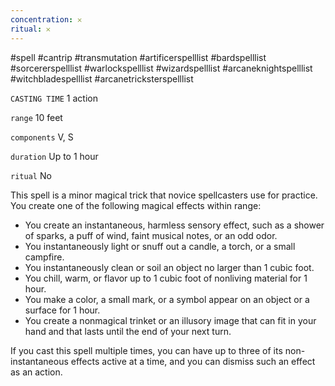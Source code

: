 ```yaml
---
concentration: 𐄂
ritual: 𐄂
---
```

#spell #cantrip #transmutation #artificerspelllist #bardspelllist #sorcererspelllist #warlockspelllist #wizardspelllist #arcaneknightspelllist #witchbladespelllist #arcanetricksterspelllist

`CASTING TIME`
1 action

`range`
10 feet

`components`
V, S

`duration`
Up to 1 hour

`ritual`
No

This spell is a minor magical trick that novice spellcasters use for practice. You create one of the following magical effects within range:

- You create an instantaneous, harmless sensory effect, such as a shower of sparks, a puff of wind, faint musical notes, or an odd odor.
- You instantaneously light or snuff out a candle, a torch, or a small campfire.
- You instantaneously clean or soil an object no larger than 1 cubic foot.
- You chill, warm, or flavor up to 1 cubic foot of nonliving material for 1 hour.
- You make a color, a small mark, or a symbol appear on an object or a surface for 1 hour.
- You create a nonmagical trinket or an illusory image that can fit in your hand and that lasts until the end of your next turn.

If you cast this spell multiple times, you can have up to three of its non-instantaneous effects active at a time, and you can dismiss such an effect as an action.